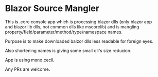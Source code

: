 # Blazor Source Mangler

This is .core console app which is processing blazor dlls (only blazor app and blazor lib dlls, not common dlls like mscorelib) and is mangling property/field/parameter/method/type/namespace names.

Purpose is to make downloaded balzor dlls less readable for foreign eyes.

Also shortening names is giving some small dll's size reducion.

App is using mono.cecil.

Any PRs are welcome.
